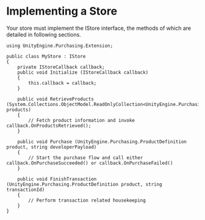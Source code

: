 Implementing a Store
====================

Your store must implement the IStore interface, the methods of which are detailed in following sections.

````
using UnityEngine.Purchasing.Extension;

public class MyStore : IStore
{
    private IStoreCallback callback;
    public void Initialize (IStoreCallback callback)
    {
        this.callback = callback;   
    }

    public void RetrieveProducts (System.Collections.ObjectModel.ReadOnlyCollection<UnityEngine.Purchasing.ProductDefinition> products)
    {
        // Fetch product information and invoke callback.OnProductsRetrieved();
    }

    public void Purchase (UnityEngine.Purchasing.ProductDefinition product, string developerPayload)
    {
        // Start the purchase flow and call either callback.OnPurchaseSucceeded() or callback.OnPurchaseFailed()
    }

    public void FinishTransaction (UnityEngine.Purchasing.ProductDefinition product, string transactionId)
    {
        // Perform transaction related housekeeping 
    }
}
````